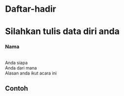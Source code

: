 # Daftar-hadir
# Silahkan tulis data diri anda

### Nama
<br> Anda siapa
<br> Anda dari mana
<br> Alasan anda ikut acara ini

## Contoh

